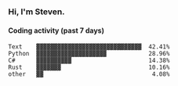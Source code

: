 ### Hi, I'm Steven.

#### Coding activity (past 7 days)
```
Text    ▓▓▓▓▓▓▓▓▓▓▓▓▓▓▓▓▓▓▓▓▓▓▓▓▓▓▓▓▓▓  42.41%
Python  ▓▓▓▓▓▓▓▓▓▓▓▓▓▓▓▓▓▓▓▓            28.96%
C#      ▓▓▓▓▓▓▓▓▓▓                      14.38%
Rust    ▓▓▓▓▓▓▓                         10.16%
other   ▓▓                               4.08%
```
